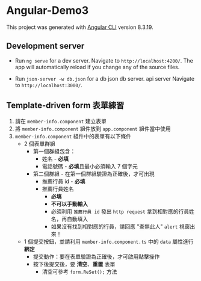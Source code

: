 # Angular-Demo3

This project was generated with [Angular CLI](https://github.com/angular/angular-cli) version 8.3.19.

## Development server

- Run `ng serve` for a dev server. Navigate to `http://localhost:4200/`. The app will automatically reload if you change any of the source files.

- Run `json-server -w db.json` for a db json db server. api server Navigate to `http://localhost:3000/`.


## Template-driven form 表單練習

1. 請在 `member-info.component` 建立表單
2. 將 `member-info.component` 組件放到 `app.component` 組件當中使用
3. `member-info.component` 組件中的表單有以下條件
   - 2 個表單群組
     - 第一個群組包含：
       - 姓名 - **必填**
       - 電話號碼 - **必填**且最小必須輸入 7 個字元
     - 第二個群組 - 在第一個群組驗證為正確後，才可出現
       - 推薦行員 id - **必填**
       - 推薦行員姓名
         - **必填**
         - **不可以手動輸入**
         - 必須利用 `推薦行員 id` 發出 `http request` 拿到相對應的行員姓名，再自動填入
         - 如果沒有找到相對應的行員，請回應 "查無此人" `alert` 視窗出來！ 
   - 1 個提交按鈕，並請利用 `member-info.component.ts` 中的 `data` 屬性進行 **綁定**
     - 提交動作：要在表單驗證為正確後，才可啟用點擊操作
     - 按下後提交後，要 **清空**、**重置** 表單
       - 清空可參考 `form.ReSet();` 方法
